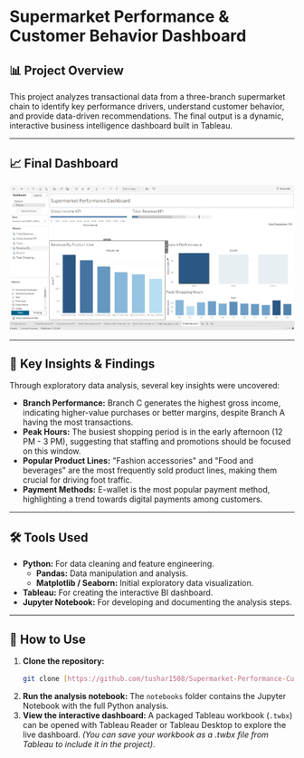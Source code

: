 # Supermarket Performance & Customer Behavior Dashboard

## 📊 Project Overview

This project analyzes transactional data from a three-branch supermarket chain to identify key performance drivers, understand customer behavior, and provide data-driven recommendations. The final output is a dynamic, interactive business intelligence dashboard built in Tableau.

---

## 📈 Final Dashboard

![Dashboard Preview](Dashboard_preview.png) 


---

## 🔑 Key Insights & Findings

Through exploratory data analysis, several key insights were uncovered:

* **Branch Performance:** Branch C generates the highest gross income, indicating higher-value purchases or better margins, despite Branch A having the most transactions.
* **Peak Hours:** The busiest shopping period is in the early afternoon (12 PM - 3 PM), suggesting that staffing and promotions should be focused on this window.
* **Popular Product Lines:** "Fashion accessories" and "Food and beverages" are the most frequently sold product lines, making them crucial for driving foot traffic.
* **Payment Methods:** E-wallet is the most popular payment method, highlighting a trend towards digital payments among customers.

---

## 🛠️ Tools Used

* **Python:** For data cleaning and feature engineering.
    * **Pandas:** Data manipulation and analysis.
    * **Matplotlib / Seaborn:** Initial exploratory data visualization.
* **Tableau:** For creating the interactive BI dashboard.
* **Jupyter Notebook:** For developing and documenting the analysis steps.

---

## 🚀 How to Use

1.  **Clone the repository:**
    ```bash
    git clone [https://github.com/tushar1508/Supermarket-Performance-Customer-Behavior-Dashboard.git](https://github.com/tushar1508/Supermarket-Performance-Customer-Behavior-Dashboard.git)
    ```
2.  **Run the analysis notebook:**
    The `notebooks` folder contains the Jupyter Notebook with the full Python analysis.
3.  **View the interactive dashboard:**
    A packaged Tableau workbook (`.twbx`) can be opened with Tableau Reader or Tableau Desktop to explore the live dashboard. *(You can save your workbook as a .twbx file from Tableau to include it in the project)*.
